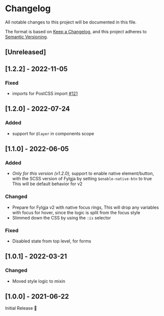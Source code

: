 # Changelog
All notable changes to this project will be documented in this file.

The format is based on [Keep a Changelog](https://keepachangelog.com/en/1.0.0/),
and this project adheres to [Semantic Versioning](https://semver.org/spec/v2.0.0.html).

## [Unreleased]

## [1.2.2] - 2022-11-05
### Fixed
- imports for PostCSS import [#121](https://github.com/fylgja/fylgja/issues/121)

## [1.2.0] - 2022-07-24
### Added
- support for `@layer` in components scope

## [1.1.0] - 2022-06-05
### Added
- _Only for this version (v1.2.0),_
  support to enable native element/button,
  with the SCSS version of Fylgja by setting `$enable-native-btn` to true
  This will be default behavior for v2

### Changed
- Prepare for Fylgja v2 with native focus rings,
  This will drop any variables with focus for hover,
  since the logic is split from the focus style
- Slimmed down the CSS by using the `:is` selector

### Fixed
- Disabled state from top level, for forms

## [1.0.1] - 2022-03-21
### Changed
- Moved style logic to mixin

## [1.0.0] - 2021-06-22
Initial Release 🎉
